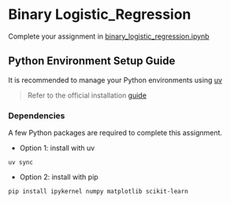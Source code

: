 # Binary Logistic_Regression
Complete your assignment in [binary_logistic_regression.ipynb](binary_logistic_regression.ipynb)

## Python Environment Setup Guide

It is recommended to manage your Python environments using [uv](https://docs.astral.sh/uv/)

> Refer to the official installation [guide](https://docs.astral.sh/uv/getting-started/installation/)

### Dependencies

A few Python packages are required to complete this assignment.

- Option 1: install with uv

```console
uv sync
```

- Option 2: install with pip

```console
pip install ipykernel numpy matplotlib scikit-learn
```

